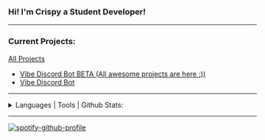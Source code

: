 ### Hi! I'm Crispy a Student Developer!

---
### Current Projects: 

[All Projects](https://github.com/Crispy-Cream?tab=projects)

- [Vibe Discord Bot BETA (All awesome projects are here :))](https://github.com/users/Crispy-Cream/projects/1)
- [Vibe Discord Bot](https://github.com/users/Crispy-Cream/projects/2)
---
<details>
<summary>Languages | Tools | Github Stats:</summary>
<br>
[<code>
<img alt="visual studio code" width="26px" src="https://img.icons8.com/fluent/240/000000/visual-studio-code-2019.png" />
</code>](https://code.visualstudio.com/)
[<code>
<img alt="Atom" width="26px" src="https://seeklogo.com/images/A/atom-logo-19BD90FF87-seeklogo.com.png" />
</code>](https://atom.io/)
[<code>
<img alt="javascript" width="26px" src="https://img.icons8.com/color/240/000000/javascript.png" />
</code>](https://developer.mozilla.org/en-US/docs/Web/JavaScript)
[<code>
<img alt="java" width="26px" src="https://img.icons8.com/color/240/000000/java-coffee-cup-logo.png">
</code>](https://docs.oracle.com/en/java/)
[<code>
<img alt="html5" width="26px" src="https://img.icons8.com/color/240/000000/html-5.png">
</code>](https://developer.mozilla.org/en-US/docs/Web/HTML)
[<code>
<img alt="Node.js" width="26px" src="https://img.icons8.com/color/240/000000/nodejs.png">
</code>](https://nodejs.org/en/)
[<code>
<img alt="Discord.js" width="26px" src="https://external-content.duckduckgo.com/iu/?u=https%3A%2F%2Fjasonhaxstuff.gallerycdn.vsassets.io%2Fextensions%2Fjasonhaxstuff%2Fdiscord-js-tools%2F0.0.3%2F1530824658924%2FMicrosoft.VisualStudio.Services.Icons.Default&f=1&nofb=1">
</code>](https://discord.js.org/?source=post_page---------------------------#/)
[<code>
<img alt="github" width="26px" src="https://img.icons8.com/ios-glyphs/240/000000/github.png">
</code>](https://github.com/)
[<code>
<img alt="terminal" width="26px" src="https://raw.githubusercontent.com/github/explore/80688e429a7d4ef2fca1e82350fe8e3517d3494d/topics/terminal/terminal.png">
</code>](https://docs.microsoft.com/en-us/windows/terminal/)
<br />
[<code>
<img alt="windows" width="26px" src="https://img.icons8.com/color/240/000000/windows-10.png">
</code>](https://www.microsoft.com/en-us/windows)
[<code>
<img alt="macos" width="26px" src="https://img.icons8.com/officel/160/000000/mac-logo.png">
</code>](https://developer.apple.com/macos/)
[<code>
<img alt="linux" width="26px" src="https://img.icons8.com/color/96/000000/linux.png">
</code>](https://www.kernel.org/)
[<code> 
<img alt="Vibe" width="26px" src="https://vibe.crispyyy.repl.co/images/pfp/circle-cropped.png">
</code>](https://discord.boats/bot/vibe

<a href="https://github.com/Crispy-Cream">
<img align="center" alt="Crispy's Github Stats" src="https://github-readme-stats.codestackr.vercel.app/api?username=Crispy-Cream&show_icons=true&hide_border=true&count_private=true&include_all_commits=true&theme=radical" /></a>
<a href="https://github.com/Crispy-Cream">
  <img align="center" src="https://github-readme-stats.anuraghazra1.vercel.app/api/top-langs/?username=Crispy-Cream&layout=compact&theme=radical" />
</a>
<br><br>
</details>

---

[![spotify-github-profile](https://spotify-github-profile.vercel.app/api/view?uid=tylermtexas&cover_image=true&theme=default)](https://github.com/kittinan/spotify-github-profile)